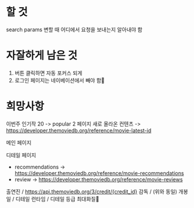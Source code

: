 # 할 것
search params 변할 때 어디에서 요청을 보내는지 알아내야 함

# 자잘하게 남은 것
1. 버튼 클릭하면 자동 포커스 되게
2. 로그인 페이지는 네이베이션에서 빼야 함

# 희망사항
이번주 인기작 20 -> popular 2 페이지
새로 올라온 컨텐츠 -> https://developer.themoviedb.org/reference/movie-latest-id

메인 페이지
<!-- - 인기작 -> https://developer.themoviedb.org/reference/trending-movies -->




디테일 페이지
- recommendations -> https://developer.themoviedb.org/reference/movie-recommendations
- review -> https://developer.themoviedb.org/reference/movie-reviews

출연진 / https://api.themoviedb.org/3/credit/{credit_id}
감독 / (위와 동일)
개봉일 / 디테일
런타임 / 디테일
등급
최대화질